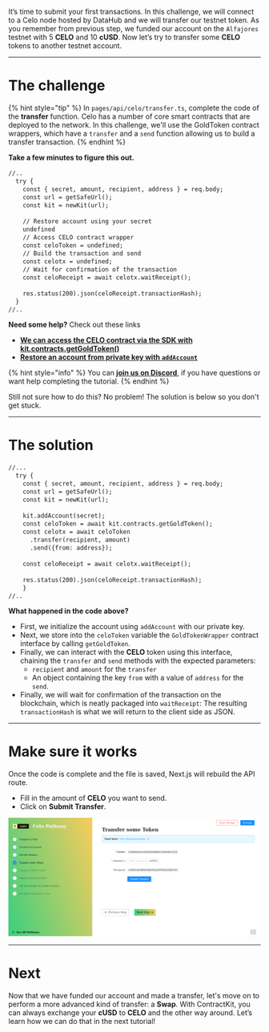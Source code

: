 It’s time to submit your first transactions. In this challenge, we will connect to a Celo node hosted by DataHub and we will transfer our testnet token. As you remember from previous step, we funded our account on the `Alfajores` testnet with 5 **CELO** and 10 **cUSD**. Now let’s try to transfer some **CELO** tokens to another testnet account.

----------------------------------

# The challenge

{% hint style="tip" %}
In `pages/api/celo/transfer.ts`, complete the code of the **transfer** function. Celo has a number of core smart contracts that are deployed to the network. In this challenge, we'll use the GoldToken contract wrappers, which have a `transfer` and a `send` function allowing us to build a transfer transaction. 
{% endhint %}

**Take a few minutes to figure this out.**

```tsx
//..
  try {
    const { secret, amount, recipient, address } = req.body;
    const url = getSafeUrl();
    const kit = newKit(url);

    // Restore account using your secret
    undefined
    // Access CELO contract wrapper
    const celoToken = undefined;
    // Build the transaction and send
    const celotx = undefined;
    // Wait for confirmation of the transaction
    const celoReceipt = await celotx.waitReceipt();

    res.status(200).json(celoReceipt.transactionHash);
  }
//..
```

**Need some help?** Check out these links
* [**We can access the CELO contract via the SDK with kit.contracts.getGoldToken()**](https://docs.celo.org/developer-guide/contractkit/contracts-wrappers-registry#interacting-with-celo-and-cusd)
* [**Restore an account from private key with `addAccount`**](https://docs.celo.org/developer-guide/sdk-code-reference/summary-17/modules/_rpc_wallet_.rpcwallet#methods)

{% hint style="info" %}
You can [**join us on Discord**](https://discord.gg/fszyM7K), if you have questions or want help completing the tutorial.
{% endhint %}

Still not sure how to do this? No problem! The solution is below so you don't get stuck.

----------------------------------

# The solution

```tsx
//...
  try {
    const { secret, amount, recipient, address } = req.body;
    const url = getSafeUrl();
    const kit = newKit(url);

    kit.addAccount(secret);
    const celoToken = await kit.contracts.getGoldToken();
    const celotx = await celoToken
      .transfer(recipient, amount)
      .send({from: address});

    const celoReceipt = await celotx.waitReceipt();

    res.status(200).json(celoReceipt.transactionHash);
    }
//..
```

**What happened in the code above?**
* First, we initialize the account using `addAccount` with our private key.
* Next, we store into the `celoToken` variable the `GoldTokenWrapper` contract interface by calling `getGoldToken`. 
* Finally, we can interact with the **CELO** token using this interface, chaining the `transfer` and `send` methods with the expected parameters:
  * `recipient` and `amount` for the `transfer` 
  * An object containing the key `from` with a value of `address` for the `send`.
* Finally, we will wait for confirmation of the transaction on the blockchain, which is neatly packaged into `waitReceipt`: The resulting `transactionHash` is what we will return to the client side as JSON.

----------------------------------

# Make sure it works

Once the code is complete and the file is saved, Next.js will rebuild the API route.
* Fill in the amount of **CELO** you want to send.
* Click on **Submit Transfer**.

![](../../../.gitbook/assets/pathways/celo/celo-transfer.gif)

----------------------------------

# Next

Now that we have funded our account and made a transfer, let's move on to perform a more advanced kind of transfer: a **Swap**. 
With ContractKit, you can always exchange your **cUSD** to **CELO** and the other way around. Let’s learn how we can do that in the next tutorial!
